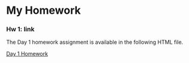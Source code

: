 # My Homework



### Hw 1: link
The Day 1 homework assignment is available in the following HTML file.

[Day 1 Homework](https://github.com/govinda472/Antra_react_course/tree/4d79009eead52347a8503980a093aaea262e6698/Day1%20hw)
